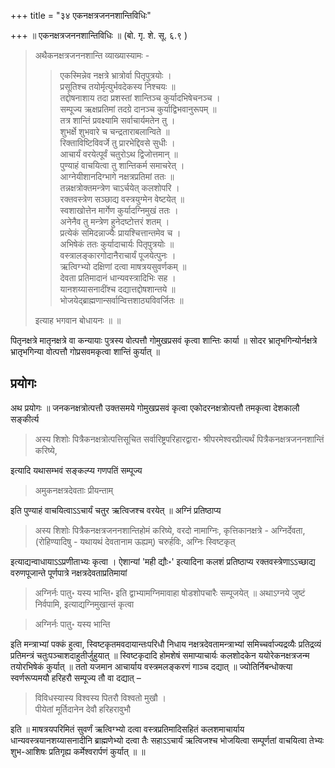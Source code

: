 +++
title = "३४ एकनक्षत्रजननशान्तिविधिः"

+++
॥ एकनक्षत्रजननशान्तिविधिः ॥ (बो. गृ. शे. सू. ६.९ ) 

> अथैकनक्षत्रजननशान्ति व्याख्यास्यामः - 
>
>> एकस्मिन्नेव नक्षत्रे भ्रात्रोर्वा पितृपुत्रयोः ।  
प्रसूतिश्च तयोर्मृत्युर्भवदेकस्य निश्चयः ॥  
तद्दोषनाशाय तदा प्रशस्तां शान्तिञ्च कुर्यादभिषेचनञ्च ।  
सम्पूज्य ऋक्षप्रतिमां तदग्रे दानञ्च कुर्याद्विभवानुरूपम् ॥  
तत्र शान्तिं प्रवक्ष्यामि सर्वाचार्यमतेन तु ।  
शुभर्क्षे शुभवारे च चन्द्रताराबलान्विते ॥  
रिक्ताविष्टिविवर्जे तु प्रारभेद्दिवसे सुधीः ।  
आचार्यं वरयेत्पूर्वं चतुरोऽथ द्विजोत्तमान् ॥  
पुण्याहं वाचयित्वा तु शान्तिकर्म समाचरेत् ।  
आग्नेयीशानदिग्भागे नक्षत्रप्रतिमां ततः ॥  
तन्नक्षत्रोक्तमन्त्रेण चाऽर्चयेत् कलशोपरि ।  
रक्तवस्त्रेण सञ्छाद्य वस्त्रयुग्मेन वेष्टयेत् ॥  
स्वशाखोत्तेन मार्गेण कुर्यादग्निमुखं ततः ।  
अनेनैव तु मन्त्रेण हुनेदष्टोत्तरं शतम् ।  
प्रत्येकं समिदन्नाज्यैः प्रायश्चित्तान्तमेव च ।  
अभिषेकं ततः कुर्यादाचार्यः पितृपुत्रयोः ॥  
वस्त्रालङ्कारगोदानैराचार्यं पूजयेत्पुनः ।  
ऋत्विग्भ्यो दक्षिणां दत्वा माषत्रयसुवर्णकम् ॥  
देवता प्रतिमादानं धान्यवस्त्रादिभिः सह ।  
यानशय्यासनादींश्च दद्यात्तद्दोषशान्तये ॥  
भोजयेद्ब्राह्मणान्सर्वान्वित्तशाठ्यविवर्जितः ॥ 
>
> इत्याह भगवान बोधायनः ॥ ॥

पितृनक्षत्रे मातृनक्षत्रे वा कन्यायाः पुत्रस्य वोत्पत्तौ गोमुखप्रसवं कृत्वा शान्तिः कार्या ॥ सोदर भ्रातृभगिन्योर्नक्षत्रे भ्रातृभगिन्या वोत्पत्तौ गोप्रसवमकृत्वा शान्तिं कुर्यात् ॥

## प्रयोगः

अथ प्रयोगः ॥ जनकनक्षत्रोत्पत्तौ उक्तसमये गोमुखप्रसवं कृत्वा एकोदरनक्षत्रोत्पत्तौ तमकृत्वा देशकालौ सङ्कीर्त्य 

> अस्य शिशोः पित्रैकनक्षत्रोत्पत्तिसूचित सर्वारिष्ट्रपरिहारद्वारा॰ श्रीपरमेश्वरप्रीत्यर्थं पित्रैकनक्षत्रजननशान्तिं करिष्ये, 

इत्यादि यथासम्भवं सङ्कल्प्य गणपतिं सम्पूज्य 

> अमुकनक्षत्रदेवताः प्रीयन्ताम्

इति पुण्याहं वाचयित्वाऽऽचार्यं चतुर ऋत्विजश्च वरयेत् ॥ अग्निं प्रतिष्ठाप्य 

> अस्य शिशोः पित्रैकनक्षत्रजननशान्तिहोमं करिष्ये, वरदो नामाग्निः, कृत्तिकानक्षत्रे - अग्निर्देवता, (रोहिण्यादिषु - यथायथं देवतानाम ऊह्यम्) चरुर्हविः, अग्निः स्विष्टकृत् 

इत्याद्यन्वाधायाऽऽप्रणीताभ्यः कृत्वा । ऐशान्यां 'मही द्यौः॰' इत्यादिना कलशं प्रतिष्ठाप्य रक्तवस्त्रेणाऽऽच्छाद्य वरुणपूजान्ते पूर्णपात्रे नक्षत्रदेवताप्रतिमायां 

> अग्निर्नः पातु॰ यस्य भान्ति॰ 
इति द्वाभ्यामग्निमावाहा षोडशोपचारैः सम्पूजयेत् ॥ अथाऽग्नये जुष्टं निर्वपामि, इत्याद्यग्निमुखान्तं कृत्वा 

> अग्निर्नः पातु॰ यस्य भान्ति

इति मन्त्राभ्यां पक्कं हुत्वा, स्विष्टकृतमवदायान्तःपरिधौ निधाय नक्षत्रदेवतामन्त्राभ्यां समिच्चर्वाज्यद्रव्यैः प्रतिद्रव्यं प्रतिमन्त्रं चतुःपञ्चाशदाहुतीर्जुहुयात् ॥ स्विष्टकृदादि होमशेषं समाप्याचार्यः कलशोदकेन ययोरेकनक्षत्रजन्म तयोरभिषेकं कुर्यात् ॥ ततो यजमान आचार्याय वस्त्रमलङ्करणं गाञ्च दद्यात् ॥ ज्योतिर्निबन्धोक्त्या स्वर्णरूप्यमयौ हरिहरौ सम्पूज्य तौ वा दद्यात् –

> विविधस्यास्य विश्वस्य पितरौ विश्वतो मुखौ ।  
पीयेतां मूर्तिदानेन देवौ हरिहरावुभौ

इति ॥ माषत्रयपरिमितं सुवर्णं ऋत्विग्भ्यो दत्वा वस्त्रप्रतिमादिसहितं कलशमाचार्याय धान्यवस्त्रयानशय्यासनादीनि ब्राह्मणेभ्यो दत्वा तैः सहाऽऽचार्यं ऋत्विजश्च भोजयित्वा सम्पूर्णतां वाचयित्वा तेभ्यः शुभ-आशिषः प्रतिगृह्य कर्मेश्वरार्पणं कुर्यात् ॥ ॥